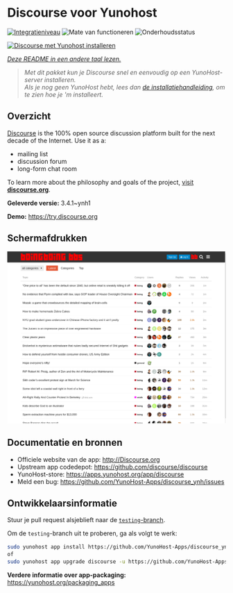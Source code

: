 <!--
NB: Deze README is automatisch gegenereerd door <https://github.com/YunoHost/apps/tree/master/tools/readme_generator>
Hij mag NIET handmatig aangepast worden.
-->

# Discourse voor Yunohost

[![Integratieniveau](https://apps.yunohost.org/badge/integration/discourse)](https://ci-apps.yunohost.org/ci/apps/discourse/)
![Mate van functioneren](https://apps.yunohost.org/badge/state/discourse)
![Onderhoudsstatus](https://apps.yunohost.org/badge/maintained/discourse)

[![Discourse met Yunohost installeren](https://install-app.yunohost.org/install-with-yunohost.svg)](https://install-app.yunohost.org/?app=discourse)

*[Deze README in een andere taal lezen.](./ALL_README.md)*

> *Met dit pakket kun je Discourse snel en eenvoudig op een YunoHost-server installeren.*  
> *Als je nog geen YunoHost hebt, lees dan [de installatiehandleiding](https://yunohost.org/install), om te zien hoe je 'm installeert.*

## Overzicht

[Discourse](http://www.discourse.org) is the 100% open source discussion platform built for the next decade of the Internet. Use it as a:

- mailing list
- discussion forum
- long-form chat room

To learn more about the philosophy and goals of the project, [visit **discourse.org**](http://www.discourse.org).


**Geleverde versie:** 3.4.1~ynh1

**Demo:** <https://try.discourse.org>

## Schermafdrukken

![Schermafdrukken van Discourse](./doc/screenshots/screenshot.png)

## Documentatie en bronnen

- Officiele website van de app: <http://Discourse.org>
- Upstream app codedepot: <https://github.com/discourse/discourse>
- YunoHost-store: <https://apps.yunohost.org/app/discourse>
- Meld een bug: <https://github.com/YunoHost-Apps/discourse_ynh/issues>

## Ontwikkelaarsinformatie

Stuur je pull request alsjeblieft naar de [`testing`-branch](https://github.com/YunoHost-Apps/discourse_ynh/tree/testing).

Om de `testing`-branch uit te proberen, ga als volgt te werk:

```bash
sudo yunohost app install https://github.com/YunoHost-Apps/discourse_ynh/tree/testing --debug
of
sudo yunohost app upgrade discourse -u https://github.com/YunoHost-Apps/discourse_ynh/tree/testing --debug
```

**Verdere informatie over app-packaging:** <https://yunohost.org/packaging_apps>
